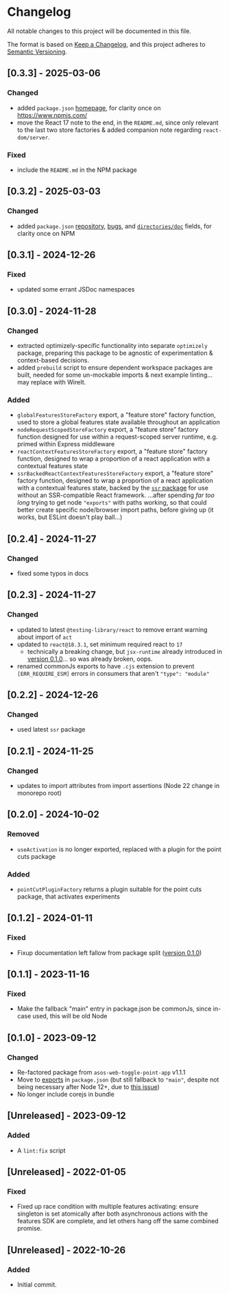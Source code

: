 # Changelog

All notable changes to this project will be documented in this file.

The format is based on [Keep a Changelog](https://keepachangelog.com/en/1.0.0/),
and this project adheres to [Semantic Versioning](https://semver.org/spec/v2.0.0.html).

## [0.3.3] - 2025-03-06

### Changed

- added `package.json` [homepage](https://docs.npmjs.com/cli/v11/configuring-npm/package-json#homepage), for clarity once on https://www.npmjs.com/
- move the React 17 note to the end, in the `README.md`, since only relevant to the last two store factories & added companion note regarding `react-dom/server`.

### Fixed

- include the `README.md` in the NPM package

## [0.3.2] - 2025-03-03

### Changed

- added `package.json` [repository](https://docs.npmjs.com/cli/v11/configuring-npm/package-json#repository), [bugs](https://docs.npmjs.com/cli/v11/configuring-npm/package-json#bugs), and [`directories/doc`](https://docs.npmjs.com/cli/v11/configuring-npm/package-json#directories) fields, for clarity once on NPM

## [0.3.1] - 2024-12-26

### Fixed

- updated some errant JSDoc namespaces

## [0.3.0] - 2024-11-28

### Changed

- extracted optimizely-specific functionality into separate `optimizely` package, preparing this package to be agnostic of experimentation & context-based decisions.
- added `prebuild` script to ensure dependent workspace packages are built, needed for some un-mockable imports & next example linting...  may replace with WireIt.

### Added

- `globalFeaturesStoreFactory` export, a "feature store" factory function, used to store a global features state available throughout an application
- `nodeRequestScopedStoreFactory` export, a "feature store" factory function designed for use within a request-scoped server runtime, e.g. primed within Express middleware
- `reactContextFeaturesStoreFactory` export, a "feature store" factory function, designed to wrap a proportion of a react application with a contextual features state 
- `ssrBackedReactContextFeaturesStoreFactory` export, a "feature store" factory function, designed to wrap a proportion of a react application with a contextual features state, backed by the [`ssr` package](../../ssr/docs/README.md) for use without an SSR-compatible React framework.
...after spending _far too long_ trying to get node `"exports"` with paths working, so that could better create specific node/browser import paths, before giving up (it works, but ESLint doesn't play ball...)

## [0.2.4] - 2024-11-27

### Changed

- fixed some typos in docs

## [0.2.3] - 2024-11-27

### Changed

- updated to latest `@testing-library/react` to remove errant warning about import of `act`
- updated to `react@18.3.1`, set minimum required react to `17`
  - technically a breaking change, but `jsx-runtime` already introduced in [version 0.1.0](#010---2023-09-12)... so was already broken, oops.
- renamed commonJs exports to have `.cjs` extension to prevent `[ERR_REQUIRE_ESM]` errors in consumers that aren't `"type": "module"`

## [0.2.2] - 2024-12-26

### Changed

- used latest `ssr` package

## [0.2.1] - 2024-11-25

### Changed

- updates to import attributes from import assertions (Node 22 change in monorepo root)

## [0.2.0] - 2024-10-02

### Removed

- `useActivation` is no longer exported, replaced with a plugin for the point cuts package

### Added

- `pointCutPluginFactory` returns a plugin suitable for the point cuts package, that activates experiments

## [0.1.2] - 2024-01-11

### Fixed

- Fixup documentation left fallow from package split ([version 0.1.0](#010---2023-09-12))

## [0.1.1] - 2023-11-16

### Fixed

- Make the fallback "main" entry in package.json be commonJs, since in-case used, this will be old Node

## [0.1.0] - 2023-09-12

### Changed

- Re-factored package from `asos-web-toggle-point-app` v1.1.1
- Move to [exports](https://nodejs.org/api/packages.html#exports) in `package.json` (but still fallback to `"main"`, despite not being necessary after Node 12+, due to [this issue](https://github.com/import-js/eslint-plugin-import/issues/1810))
- No longer include corejs in bundle

## [Unreleased] - 2023-09-12

### Added

- A `lint:fix` script

## [Unreleased] - 2022-01-05

### Fixed

- Fixed up race condition with multiple features activating: ensure singleton is set atomically after both asynchronous actions with the features SDK are complete, and let others hang off the same combined promise.

## [Unreleased] - 2022-10-26

### Added

- Initial commit.
